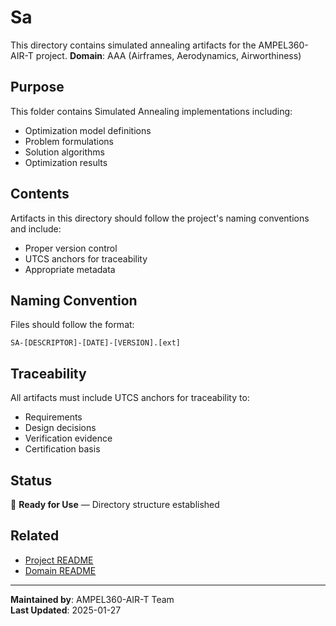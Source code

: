 # Sa
This directory contains simulated annealing artifacts for the AMPEL360-AIR-T project.
**Domain**: AAA (Airframes, Aerodynamics, Airworthiness)

## Purpose
This folder contains Simulated Annealing implementations including:
- Optimization model definitions
- Problem formulations
- Solution algorithms
- Optimization results

## Contents
Artifacts in this directory should follow the project's naming conventions and include:
- Proper version control
- UTCS anchors for traceability
- Appropriate metadata

## Naming Convention
Files should follow the format:
```
SA-[DESCRIPTOR]-[DATE]-[VERSION].[ext]
```

## Traceability
All artifacts must include UTCS anchors for traceability to:
- Requirements
- Design decisions
- Verification evidence
- Certification basis

## Status
🚧 **Ready for Use** — Directory structure established

## Related
- [Project README](../../README.md)
- [Domain README](../../../README.md)

---
**Maintained by**: AMPEL360-AIR-T Team  
**Last Updated**: 2025-01-27

